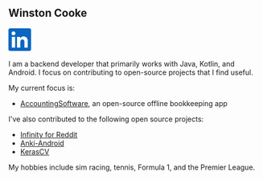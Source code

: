 ## Winston Cooke
<!--
---
[Homepage](URL)
---
-->

<a href="https://www.linkedin.com/in/winstoncooke/" title="Linkedin"><img src="https://github.com/winstoncooke/winstoncooke/blob/main/icons/LinkedIn.png" width="45"></a>

I am a backend developer that primarily works with Java, Kotlin, and Android. I focus on contributing to open-source projects that I find useful.

My current focus is:
- [AccountingSoftware](https://github.com/winstoncooke/AccountingSoftware), an open-source offline bookkeeping app

I've also contributed to the following open source projects:
- [Infinity for Reddit](https://github.com/Docile-Alligator/Infinity-For-Reddit)
- [Anki-Android](https://github.com/ankidroid/Anki-Android)
- [KerasCV](https://github.com/keras-team/keras-cv)

My hobbies include sim racing, tennis, Formula 1, and the Premier League.
